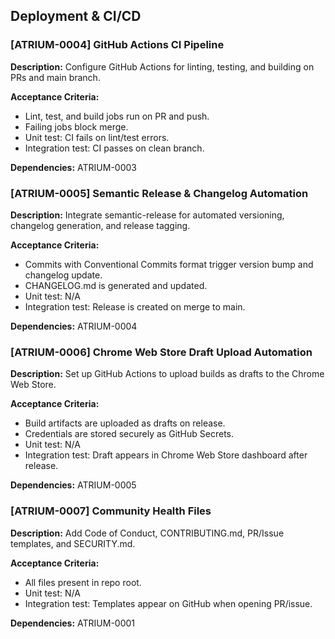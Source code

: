 ## Deployment & CI/CD

### [ATRIUM-0004] GitHub Actions CI Pipeline
**Description:**
Configure GitHub Actions for linting, testing, and building on PRs and main branch.

**Acceptance Criteria:**
- Lint, test, and build jobs run on PR and push.
- Failing jobs block merge.
- Unit test: CI fails on lint/test errors.
- Integration test: CI passes on clean branch.

**Dependencies:** ATRIUM-0003

### [ATRIUM-0005] Semantic Release & Changelog Automation
**Description:**
Integrate semantic-release for automated versioning, changelog generation, and release tagging.

**Acceptance Criteria:**
- Commits with Conventional Commits format trigger version bump and changelog update.
- CHANGELOG.md is generated and updated.
- Unit test: N/A
- Integration test: Release is created on merge to main.

**Dependencies:** ATRIUM-0004

### [ATRIUM-0006] Chrome Web Store Draft Upload Automation
**Description:**
Set up GitHub Actions to upload builds as drafts to the Chrome Web Store.

**Acceptance Criteria:**
- Build artifacts are uploaded as drafts on release.
- Credentials are stored securely as GitHub Secrets.
- Unit test: N/A
- Integration test: Draft appears in Chrome Web Store dashboard after release.

**Dependencies:** ATRIUM-0005

### [ATRIUM-0007] Community Health Files
**Description:**
Add Code of Conduct, CONTRIBUTING.md, PR/Issue templates, and SECURITY.md.

**Acceptance Criteria:**
- All files present in repo root.
- Unit test: N/A
- Integration test: Templates appear on GitHub when opening PR/issue.

**Dependencies:** ATRIUM-0001